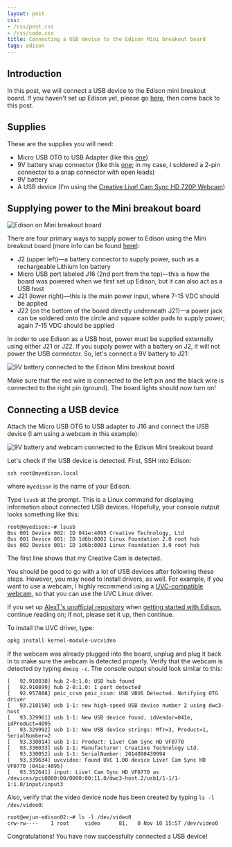 ```yaml
---
layout: post
css:
- /css/post.css
- /css/code.css
title: Connecting a USB device to the Edison Mini breakout board
tags: edison
---
```


## Introduction

In this post, we will connect a USB device to the Edison mini breakout board. If you haven't set up Edison yet, please go <a href="/blog/2014/10/29/getting-started-with-intel-edison-on-os-x">here</a>, then come back to this post.

## Supplies

These are the supplies you will need:

* Micro USB OTG to USB Adapter (like this <a href="http://www.frys.com/product/7582626?site=sr:SEARCH:MAIN_RSLT_PG">one</a>)
* 9V battery snap connector (like this <a href="https://www.sparkfun.com/products/91">one</a>; in my case, I soldered a 2-pin connector to a snap connector with open leads)
* 9V battery
* A USB device (I'm using the <a href="http://www.amazon.com/Creative-Live-Sync-720P-Webcam/dp/B0092QJRPC/ref=sr_1_4?s=pc&ie=UTF8&qid=1415288513&sr=1-4">Creative Live! Cam Sync HD 720P Webcam</a>)

## Supplying power to the Mini breakout board

<img src="/assets/img/edison/edison-mini-board-on-table.jpg" class="img-responsive" alt="Edison on Mini breakout board">

There are four primary ways to supply power to Edison using the Mini breakout board (more info can be found <a href="https://communities.intel.com/docs/DOC-23252">here</a>):

* J2 (upper left)&mdash;a battery connector to supply power, such as a rechargeable Lithium Ion battery
* Micro USB port labeled J16 (2nd port from the top)&mdash;this is how the board was powered when we first set up Edison, but it can also act as a USB host
* J21 (lower right)&mdash;this is the main power input, where 7-15 VDC should be applied
* J22 (on the bottom of the board directly underneath J21)&mdash;a power jack can be soldered onto the circle and square solder pads to supply power; again 7-15 VDC should be applied

In order to use Edison as a USB host, power must be supplied externally using either J21 or J22. If you supply power with a battery on J2, it will not power the USB connector. So, let's connect a 9V battery to J21:

<img src="/assets/img/edison/edison-mini-9v.jpg" class="img-responsive" alt="9V battery connected to the Edison Mini breakout board">

Make sure that the red wire is connected to the left pin and the black wire is connected to the right pin (ground). The board lights should now turn on!

## Connecting a USB device

Attach the Micro USB OTG to USB adapter to J16 and connect the USB device (I am using a webcam in this example):

<img src="/assets/img/edison/edison-mini-9v-webcam.jpg" class="img-responsive" alt="9V battery and webcam connected to the Edison Mini breakout board">

Let's check if the USB device is detected. First, SSH into Edison:

    ssh root@myedison.local

where `myedison` is the name of your Edison.

Type `lsusb` at the prompt. This is a Linux command for displaying information about connected USB devices. Hopefully, your console output looks something like this:

```
root@myedison:~# lsusb
Bus 001 Device 002: ID 041e:4095 Creative Technology, Ltd
Bus 001 Device 001: ID 1d6b:0002 Linux Foundation 2.0 root hub
Bus 002 Device 001: ID 1d6b:0003 Linux Foundation 3.0 root hub
```

The first line shows that my Creative Cam is detected.

You should be good to go with a lot of USB devices after following these steps. However, you may need to install drivers, as well. For example, if you want to use a webcam, I highly recommend using a <a href="http://www.ideasonboard.org/uvc/">UVC-compatible webcam</a>, so that you can use the UVC Linux driver.

If you set up <a href="http://alextgalileo.altervista.org/edison-package-repo-configuration-instructions.html">AlexT's unofficial repository</a> when <a href="/blog/2014/10/29/getting-started-with-intel-edison-on-os-x">getting started with Edison</a>, continue reading on; if not, please set it up, then continue.

To install the UVC driver, type:

```bash
opkg install kernel-module-uvcvideo
```

If the webcam was already plugged into the board, unplug and plug it back in to make sure the webcam is detected properly.
Verify that the webcam is detected by typing `dmesg -c`. The console output should look similar to this:

```
[   92.910838] hub 2-0:1.0: USB hub found
[   92.910899] hub 2-0:1.0: 1 port detected
[   92.957888] pmic_ccsm pmic_ccsm: USB VBUS Detected. Notifying OTG driver
[   93.210150] usb 1-1: new high-speed USB device number 2 using dwc3-host
[   93.329961] usb 1-1: New USB device found, idVendor=041e, idProduct=4095
[   93.329992] usb 1-1: New USB device strings: Mfr=3, Product=1, SerialNumber=2
[   93.330014] usb 1-1: Product: Live! Cam Sync HD VF0770
[   93.330033] usb 1-1: Manufacturer: Creative Technology Ltd.
[   93.330052] usb 1-1: SerialNumber: 2014090439994
[   93.339634] uvcvideo: Found UVC 1.00 device Live! Cam Sync HD VF0770 (041e:4095)
[   93.352641] input: Live! Cam Sync HD VF0770 as /devices/pci0000:00/0000:00:11.0/dwc3-host.2/usb1/1-1/1-1:1.0/input/input3
```

Also, verify that the video device node has been created by typing `ls -l /dev/video0`:

```
root@eejun-edison02:~# ls -l /dev/video0
crw-rw----    1 root     video      81,   0 Nov 10 15:57 /dev/video0
```

Congratulations! You have now successfully connected a USB device!
